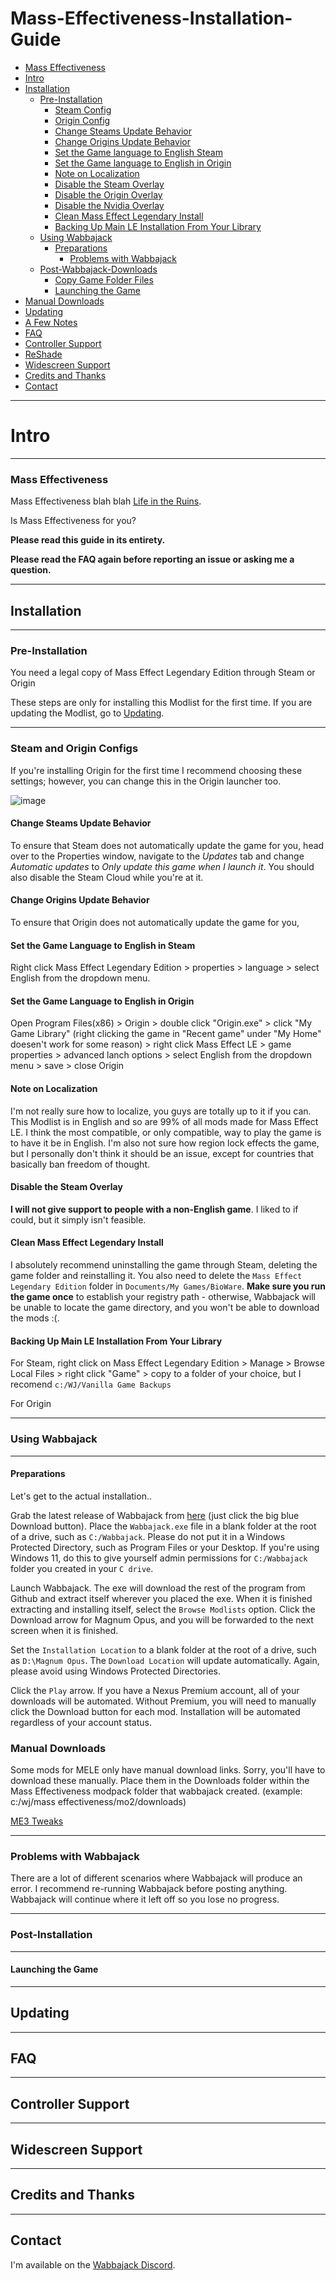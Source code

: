 # Mass-Effectiveness-Installation-Guide
- [Mass Effectiveness](#mass-effectiveness)
- [Intro](#intro)
- [Installation](#installation)
  - [Pre-Installation](#pre-installation)
    - [Steam Config](#steam-and-origin-configs)
    - [Origin Config](#steam-and-origin-configs)
    - [Change Steams Update Behavior](#change-steams-update-behavior)
    - [Change Origins Update Behavior](#change-origins-update-behavior)
    - [Set the Game language to English Steam](#set-the-game-language-to-english-in-steam)
    - [Set the Game language to English in Origin](#set-the-game-language-to-english-in-origin)
    - [Note on Localization](#note-on-localization)
    - [Disable the Steam Overlay](#disable-the-steam-overlay)
    - [Disable the Origin Overlay](#disable-the-origin-overlay)
    - [Disable the Nvidia Overlay](#disable-the-nvidia-overlay)
    - [Clean Mass Effect Legendary Install](#clean-mass-effect-legendary-install)
    - [Backing Up Main LE Installation From Your Library](#backing-up-main-le-installation-from-your-library)
  - [Using Wabbajack](#using-wabbajack)
    - [Preparations](#preparations)
      - [Problems with Wabbajack](#problems-with-wabbajack)
  - [Post-Wabbajack-Downloads](#post-wabbajack-downloads)
    - [Copy Game Folder Files](#copy-game-folder-files)
    - [Launching the Game](#launching-the-game)
- [Manual Downloads](#manual-downloads)
- [Updating](#updating)
- [A Few Notes](#a-few-notes)
- [FAQ](#faq)
- [Controller Support](#controller-support)
- [ReShade](#reshade)
- [Widescreen Support](#widescreen-support)
- [Credits and Thanks](#credits-and-thanks)
- [Contact](#contact)

---

# Intro

---

### Mass Effectiveness

Mass Effectiveness blah blah [Life in the Ruins](https://www.wabbajack.org/#/modlists/info?machineURL=life_in_the_ruins).

Is Mass Effectiveness for you?

**Please read this guide in its entirety.**

**Please read the FAQ again before reporting an issue or asking me a question.**

---

## Installation

---

### Pre-Installation

You need a legal copy of Mass Effect Legendary Edition through Steam or Origin

These steps are only for installing this Modlist for the first time. If you are updating the Modlist, go to [Updating](#updating).

---

### Steam and Origin Configs

If you're installing Origin for the first time I recommend choosing these settings; however, you can change this in the Origin launcher too.

![image](https://user-images.githubusercontent.com/77590002/165959635-a8a5b6c0-aaf2-49ac-8fff-d3ff5e19393b.png)

#### Change Steams Update Behavior

To ensure that Steam does not automatically update the game for you, head over to the Properties window, navigate to the _Updates_ tab and change _Automatic updates_ to _Only update this game when I launch it_. You should also disable the Steam Cloud while you're at it.

#### Change Origins Update Behavior

To ensure that Origin does not automatically update the game for you, 

#### Set the Game Language to English in Steam

Right click Mass Effect Legendary Edition > properties > language > select English from the dropdown menu.

#### Set the Game Language to English in Origin

Open Program Files(x86) > Origin > double click "Origin.exe" > click "My Game Library" (right clicking the game in "Recent game" under "My Home" doesen't work for some reason) > right click Mass Effect LE > game properties > advanced lanch options > select English from the dropdown menu > save > close Origin 

#### Note on Localization

I'm not really sure how to localize, you guys are totally up to it if you can. This Modlist is in English and so are 99% of all mods made for Mass Effect LE. I think the most compatible, or only compatible, way to play the game is to have it be in English. I'm also not sure how region lock effects the game, but I personally don't think it should be an issue, except for countries that basically ban freedom of thought.

#### Disable the Steam Overlay

**I will not give support to people with a non-English game**. I liked to if could, but it simply isn't feasible.

#### Clean Mass Effect Legendary Install

I absolutely recommend uninstalling the game through Steam, deleting the game folder and reinstalling it. You also need to delete the `Mass Effect Legendary Edition` folder in `Documents/My Games/BioWare`. **Make sure you run the game once** to establish your registry path - otherwise, Wabbajack will be unable to locate the game directory, and you won't be able to download the mods :(.

#### Backing Up Main LE Installation From Your Library

For Steam, right click on Mass Effect Legendary Edition > Manage > Browse Local Files > right click "Game" > copy to a folder of your choice, but I recomend `c:/WJ/Vanilla Game Backups`

For Origin

---

### Using Wabbajack

---

#### Preparations

Let's get to the actual installation..

Grab the latest release of Wabbajack from [here](https://www.wabbajack.org/#/) (just click the big blue Download button). Place the `Wabbajack.exe` file in a blank folder at the root of a drive, such as `C:/Wabbajack`. Please do not put it in a Windows Protected Directory, such as Program Files or your Desktop. If you're using Windows 11, do this to give yourself admin permissions for `C:/Wabbajack` folder you created in your `C drive`.

Launch Wabbajack. The exe will download the rest of the program from Github and extract itself wherever you placed the exe. When it is finished extracting and installing itself, select the `Browse Modlists` option. Click the Download arrow for Magnum Opus, and you will be forwarded to the next screen when it is finished.

Set the `Installation Location` to a blank folder at the root of a drive, such as `D:\Magnum Opus`. The `Download Location` will update automatically. Again, please avoid using Windows Protected Directories.

Click the `Play` arrow. If you have a Nexus Premium account, all of your downloads will be automated. Without Premium, you will need to manually click the Download button for each mod. Installation will be automated regardless of your account status.

### Manual Downloads

Some mods for MELE only have manual download links. Sorry, you'll have to download these manually. Place them in the Downloads folder within the Mass Effectiveness modpack folder that wabbajack created. (example: c:/wj/mass effectiveness/mo2/downloads)

[ME3 Tweaks](https://www.nexusmods.com/masseffectlegendaryedition/mods/2?tab=files)

---

### Problems with Wabbajack

There are a lot of different scenarios where Wabbajack will produce an error. I recommend re-running Wabbajack before posting anything. Wabbajack will continue where it left off so you lose no progress.

---

### Post-Installation

---

#### Launching the Game

---

## Updating

---

## FAQ

---

## Controller Support

---

## Widescreen Support

---

## Credits and Thanks

---

## Contact

I'm available on the [Wabbajack Discord](https://discord.gg/wabbajack).
